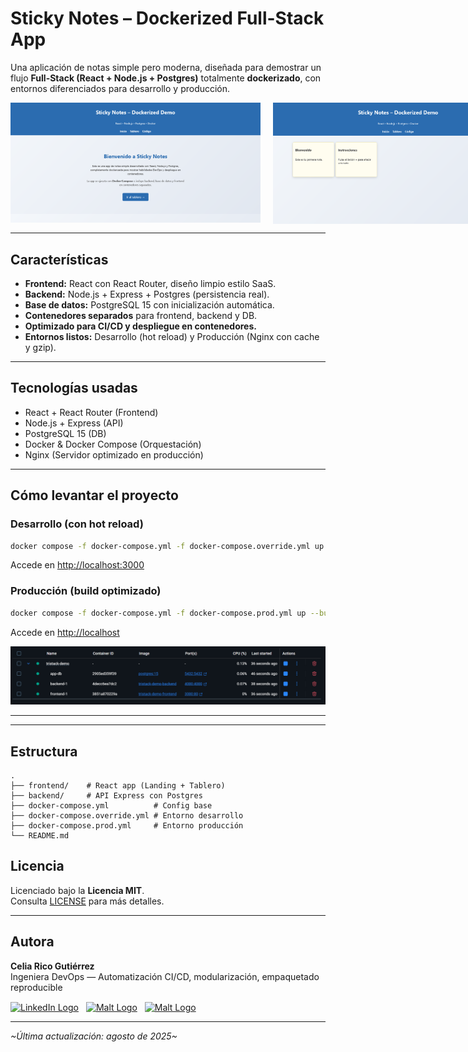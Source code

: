 # Sticky Notes – Dockerized Full-Stack App

Una aplicación de notas simple pero moderna, diseñada para demostrar un flujo **Full-Stack (React + Node.js + Postgres)** totalmente **dockerizado**, con entornos diferenciados para desarrollo y producción.

<div style="display: flex; gap: 20px; align-items: flex-start;">
<img src="docs/images/pagina-principal.png" alt="Main Page" width="400"/>
    <img src="docs/images/notes.png" alt="Sticky Notes Board" width="400"/>
</div>


---

## Características

- **Frontend:** React con React Router, diseño limpio estilo SaaS.
- **Backend:** Node.js + Express + Postgres (persistencia real).
- **Base de datos:** PostgreSQL 15 con inicialización automática.
- **Contenedores separados** para frontend, backend y DB.
- **Optimizado para CI/CD y despliegue en contenedores.**
- **Entornos listos:** Desarrollo (hot reload) y Producción (Nginx con cache y gzip).

---

## Tecnologías usadas
- React + React Router (Frontend)
- Node.js + Express (API)
- PostgreSQL 15 (DB)
- Docker & Docker Compose (Orquestación)
- Nginx (Servidor optimizado en producción)

---

## Cómo levantar el proyecto

### Desarrollo (con hot reload)
```bash
docker compose -f docker-compose.yml -f docker-compose.override.yml up
```
Accede en [http://localhost:3000](http://localhost:3000)

### Producción (build optimizado)
```bash
docker compose -f docker-compose.yml -f docker-compose.prod.yml up --build -d
```
Accede en [http://localhost](http://localhost)

<div align="center">
    <img src="docs/images/containers.PNG" alt="Docker Containers Overview" width="700"/>
</div>

---
---

## Estructura
```
.
├── frontend/    # React app (Landing + Tablero)
├── backend/     # API Express con Postgres
├── docker-compose.yml          # Config base
├── docker-compose.override.yml # Entorno desarrollo
├── docker-compose.prod.yml     # Entorno producción
└── README.md
```

## Licencia

Licenciado bajo la **Licencia MIT**.  
Consulta [LICENSE](LICENSE) para más detalles.

---

## Autora

**Celia Rico Gutiérrez**  
Ingeniera DevOps — Automatización CI/CD, modularización, empaquetado reproducible  

[<img src="https://cdn.jsdelivr.net/gh/devicons/devicon/icons/linkedin/linkedin-original.svg" alt="LinkedIn Logo" width="35" style="vertical-align:middle; margin-right:8px;"/>](https://www.linkedin.com/in/celiaricogutierrez)
[<img src="https://play-lh.googleusercontent.com/1r1DdWXDT9K7D2yBwPkVyXQFEjLL0cMrR6SxBvcNXXwpi8aZN0ZKS61CVdtvK6pmpg" alt="Malt Logo" width="35" style="vertical-align:middle; margin-right:8px;"/>](https://www.malt.es/profile/celiaricogutierrez)
[<img src="https://images.icon-icons.com/3781/PNG/512/upwork_icon_231982.png" alt="Malt Logo" width="35" style="vertical-align:middle;"/>](https://www.upwork.com/freelancers/~01898dfb872ff48b7a?mp_source=share)

---

_~Última actualización: agosto de 2025~_
